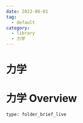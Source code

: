 ```yaml
---
date: 2022-06-01
tag:
  - default
category:
  - library
  - 力学
---
```


# 力学
# 力学 Overview
 
```ccard
type: folder_brief_live
```
 
